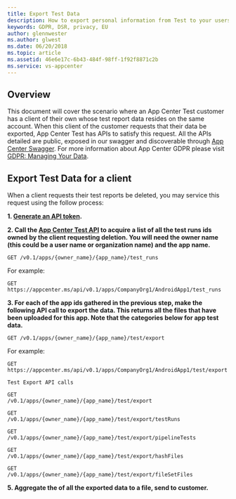 ```yaml
---
title: Export Test Data 
description: How to export personal information from Test to your users
keywords: GDPR, DSR, privacy, EU
author: glennwester
ms.author: glwest
ms.date: 06/20/2018 
ms.topic: article 
ms.assetid: 46e6e17c-6b43-484f-98ff-1f92f8871c2b
ms.service: vs-appcenter
---
```


## Overview

This document will cover the scenario where an App Center Test customer has a client of their own whose test report data resides on the same account. When this client of the customer requests that their data be exported, App Center Test has APIs to satisfy this request. All the APIs detailed are public, exposed in our swagger and discoverable through [App Center Swagger](https://openapi.appcenter.ms/#/test). For more information about App Center GDPR please visit [GDPR: Managing Your Data](https://docs.microsoft.com/en-us/appcenter/gdpr/your-data).

## Export Test Data for a client

When a client requests their test reports be deleted, you may service this request using the follow process:

**1. [Generate an API token](https://docs.microsoft.com/en-us/appcenter/api-docs/).**

**2. Call the [App Center Test API](https://openapi.appcenter.ms/#/test) to acquire a list of all the test runs ids owned by the client requesting deletion. You will need the owner name (this could be a user name or organization name) and the app name.**

```
GET /v0.1/apps/{owner_name}/{app_name}/test_runs
```

For example:

```
GET https://appcenter.ms/api/v0.1/apps/CompanyOrg1/AndroidApp1/test_runs
```

**3. For each of the app ids gathered in the previous step, make the following API call to export the data. This returns all the files that have been uploaded for this app. Note that the categories below for app test data.**

```
GET /v0.1/apps/{owner_name}/{app_name}/test/export
```

For example: 

```
GET https://appcenter.ms/api/v0.1/apps/CompanyOrg1/AndroidApp1/test/export
```
```
Test Export API calls

GET
/v0.1/apps/{owner_name}/{app_name}/test/export

GET
/v0.1/apps/{owner_name}/{app_name}/test/export/testRuns

GET
/v0.1/apps/{owner_name}/{app_name}/test/export/pipelineTests

GET
/v0.1/apps/{owner_name}/{app_name}/test/export/hashFiles

GET
/v0.1/apps/{owner_name}/{app_name}/test/export/fileSetFiles
```

**5. Aggregate the of all the exported data to a file, send to customer.**
